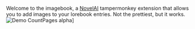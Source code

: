 Welcome to the imagebook, a [NovelAI](https://novelai.net/) tampermonkey extension that allows you to add images to your lorebook entries. Not the prettiest, but it works.
![Demo CountPages alpha](https://im4.ezgif.com/tmp/ezgif-4-8fa71aba96.gif)]
